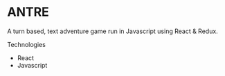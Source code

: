 # ANTRE
A turn based, text adventure game run in Javascript using React &amp; Redux.

Technologies
- React
- Javascript
